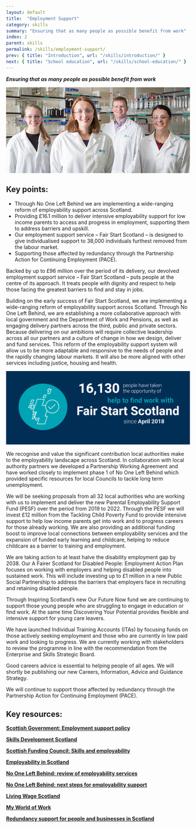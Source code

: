 ```yaml
---
layout: default
title:  "Employment Support"
category: skills
summary: "Ensuring that as many people as possible benefit from work"
index: 2
parent: skills
permalink: /skills/employment-support/
prev: { title: "Introduction", url: "/skills/introduction/" }
next: { title: "School education", url: "/skills/school-education/" }
---
```

***Ensuring that as many people as possible benefit from work***

![A photograph of 4 people in lab coats and protective glasses](/assets/images/pageimages/Skills.31.jpg)  

## Key points:

* Through No One Left Behind we are implementing a wide-ranging reform of  employability support across Scotland.
* Providing £16.1 million to deliver intensive employability support for low income parents to access and progress in employment, supporting them to address barriers and upskill.  
* Our employment support service – Fair Start Scotland – is designed to give individualised support to 38,000 individuals furthest removed from the labour market.
* Supporting those affected by redundancy through the Partnership Action for Continuing Employment (PACE).

Backed by up to £96 million over the period of its delivery, our devolved employment support service – Fair Start Scotland – puts people at the centre of its approach.  It treats people with dignity and respect to help those facing the greatest barriers to find and stay in jobs.  

Building on the early success of Fair Start Scotland, we are implementing a wide-ranging reform of employability support across Scotland.  Through No One Left Behind, we are establishing a more collaborative approach with local government and the Department of Work and Pensions, as well as engaging delivery partners across the third, public and private sectors.  Because delivering on our ambitions will require collective leadership across all our partners and a culture of change in how we design, deliver and fund services.  This reform of the employability support system will allow us to be more adaptable and responsive to the needs of people and the rapidly changing labour markets.  It will also be more aligned with other services including justice, housing and health.   


![16,130 people have taken the oppertunity of help to find work with Fair Start Scotland since April 2018](/assets/images/infographics/Skills.19.jpg)



We recognise and value the significant contribution local authorities make to the employability landscape across Scotland.  In collaboration with local authority partners we developed a Partnership Working Agreement and have worked closely to implement phase 1 of No One Left Behind which provided specific resources for local Councils to tackle long term unemployment.  

We will be seeking proposals from all 32 local authorities who are working with us to implement and deliver the new Parental Employability Support Fund (PESF) over the period from 2019 to 2022.  Through the PESF we will invest £12 million from the Tackling Child Poverty Fund to provide intensive support to help low income parents get into work and to progress careers for those already working.  We are also providing an additional funding boost to improve local connections between employability services and the expansion of funded early learning and childcare, helping to reduce childcare as a barrier to training and employment.  

We are taking action to at least halve the disability employment gap by 2038.  Our A Fairer Scotland for Disabled People: Employment Action Plan focuses on working with employers and helping disabled people into sustained work. This will include investing up to £1 million in a new Public Social Partnership to address the barriers that employers face in recruiting and retaining disabled people.  

Through Inspiring Scotland’s new Our Future Now fund we are continuing to support those young people who are struggling to engage in education or find work.  At the same time Discovering Your Potential provides flexible and intensive support for young care leavers.  

We have launched Individual Training Accounts (ITAs) by focusing funds on those actively seeking employment and those who are currently in low paid work and looking to progress.  We are currently working with stakeholders to review the programme in line with the recommendation from the Enterprise and Skills Strategic Board.  

Good careers advice is essential to helping people of all ages.  We will shortly be publishing our new Careers, Information, Advice and Guidance Strategy.  

We will continue to support those affected by redundancy through the Partnership Action for Continuing Employment (PACE).  

## Key resources:

**[Scottish Government: Employment support policy](https://www.gov.scot/policies/employment-support/)**

**[Skills Development Scotland](https://www.skillsdevelopmentscotland.co.uk/)**

**[Scottish Funding Council: Skills and employability](http://www.sfc.ac.uk/skills/skills.aspx/)**

**[Employability in Scotland](http://www.employabilityinscotland.com/)**

**[No One Left Behind: review of employability services](https://www.gov.scot/publications/one-left-behind-review-employability-services/)**

**[No One Left Behind: next steps for employability support](https://www.gov.scot/publications/one-left-behind-next-steps-integration-alignment-employability-support-scotland/)**

**[Living Wage Scotland](https://scottishlivingwage.org/)**

**[My World of Work](https://www.myworldofwork.co.uk/)**

**[Redundancy support for people and businesses in Scotland](https://www.skillsdevelopmentscotland.co.uk/what-we-do/employability-skills/partnership-action-for-continuing-employment-pace/)**
